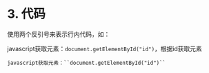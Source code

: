 # 3. 代码

使用两个反引号来表示行内代码，如：


javascript获取元素：``document.getElementById("id")``，根据id获取元素


```
javascript获取元素：``document.getElementById("id")``
```